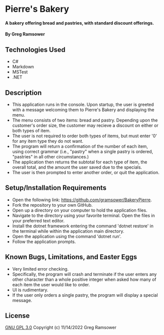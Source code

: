 # Pierre's Bakery

#### A bakery offering bread and pastries, with standard discount offerings.

#### By Greg Ramsower

## Technologies Used

* C#
* Markdown
* MSTest
* .NET

## Description
* This application runs in the console.  Upon startup, the user is greeted with a message welcoming them to Pierre's Bakery and displaying the menu.
* The menu consists of two items: bread and pastry. Depending upon the customer's order size, the customer may recieve a discount on either or both types of item.
* The user is not required to order both types of items, but must enter '0' for any item type they do not want.
* The program will return a confirmation of the number of each item, using correct grammar (i.e., "pastry" when a single pastry is ordered, "pastries" in all other circumstances.)
* The application then returns the subtotal for each type of item, the overall total, and the amount the user saved due to the specials.
* The user is then prompted to enter another order, or quit the application.

## Setup/Installation Requirements

* Open the following link: https://github.com/gramsower/BakeryPierre.
* Fork the repository to your own GitHub. 
* Open up a directory on your computer to hold the application files. 
* Navigate to the directory using your favorite terminal.  Open the files in your preferred text editor.
* Install the dotnet framework entering the command 'dotnet restore' in the terminal while within the application main directory.
* Open the application using the command 'dotnet run'.
* Follow the application prompts.

## Known Bugs, Limitations, and Easter Eggs

* Very limited error checking.
* Specifically, the program will crash and terminate if the user enters any other character than a whole positive integer when asked how many of each item the user would like to order.
* UI is rudimentary.
* If the user only orders a single pastry, the program will display a special message.

## License
[GNU GPL 3.0](https://choosealicense.com/licenses/gpl-3.0/) Copyright (c) 11/14/2022 Greg Ramsower